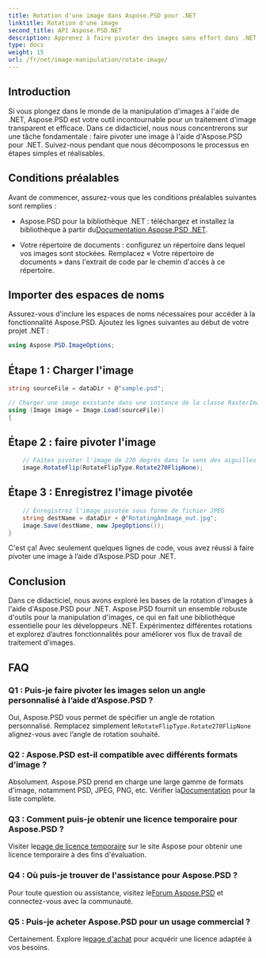 ```yaml
---
title: Rotation d'une image dans Aspose.PSD pour .NET
linktitle: Rotation d'une image
second_title: API Aspose.PSD.NET
description: Apprenez à faire pivoter des images sans effort dans .NET avec Aspose.PSD. Suivez notre tutoriel étape par étape.
type: docs
weight: 15
url: /fr/net/image-manipulation/rotate-image/
---
```

## Introduction

Si vous plongez dans le monde de la manipulation d'images à l'aide de .NET, Aspose.PSD est votre outil incontournable pour un traitement d'image transparent et efficace. Dans ce didacticiel, nous nous concentrerons sur une tâche fondamentale : faire pivoter une image à l'aide d'Aspose.PSD pour .NET. Suivez-nous pendant que nous décomposons le processus en étapes simples et réalisables.

## Conditions préalables

Avant de commencer, assurez-vous que les conditions préalables suivantes sont remplies :

-  Aspose.PSD pour la bibliothèque .NET : téléchargez et installez la bibliothèque à partir du[Documentation Aspose.PSD .NET](https://reference.aspose.com/psd/net/).

- Votre répertoire de documents : configurez un répertoire dans lequel vos images sont stockées. Remplacez « Votre répertoire de documents » dans l'extrait de code par le chemin d'accès à ce répertoire.

## Importer des espaces de noms

Assurez-vous d'inclure les espaces de noms nécessaires pour accéder à la fonctionnalité Aspose.PSD. Ajoutez les lignes suivantes au début de votre projet .NET :

```csharp
using Aspose.PSD.ImageOptions;
```

## Étape 1 : Charger l'image

```csharp
string sourceFile = dataDir + @"sample.psd";

// Charger une image existante dans une instance de la classe RasterImage
using (Image image = Image.Load(sourceFile))
{
```

## Étape 2 : faire pivoter l'image

```csharp
    // Faites pivoter l'image de 270 degrés dans le sens des aiguilles d'une montre
    image.RotateFlip(RotateFlipType.Rotate270FlipNone);
```

## Étape 3 : Enregistrez l'image pivotée

```csharp
    // Enregistrez l'image pivotée sous forme de fichier JPEG
    string destName = dataDir + @"RotatingAnImage_out.jpg";
    image.Save(destName, new JpegOptions());
}
```

C'est ça! Avec seulement quelques lignes de code, vous avez réussi à faire pivoter une image à l’aide d’Aspose.PSD pour .NET.

## Conclusion

Dans ce didacticiel, nous avons exploré les bases de la rotation d'images à l'aide d'Aspose.PSD pour .NET. Aspose.PSD fournit un ensemble robuste d'outils pour la manipulation d'images, ce qui en fait une bibliothèque essentielle pour les développeurs .NET. Expérimentez différentes rotations et explorez d’autres fonctionnalités pour améliorer vos flux de travail de traitement d’images.

## FAQ

### Q1 : Puis-je faire pivoter les images selon un angle personnalisé à l’aide d’Aspose.PSD ?

 Oui, Aspose.PSD vous permet de spécifier un angle de rotation personnalisé. Remplacez simplement le`RotateFlipType.Rotate270FlipNone` alignez-vous avec l’angle de rotation souhaité.

### Q2 : Aspose.PSD est-il compatible avec différents formats d’image ?

 Absolument. Aspose.PSD prend en charge une large gamme de formats d'image, notamment PSD, JPEG, PNG, etc. Vérifier la[Documentation](https://reference.aspose.com/psd/net/) pour la liste complète.

### Q3 : Comment puis-je obtenir une licence temporaire pour Aspose.PSD ?

 Visiter le[page de licence temporaire](https://purchase.aspose.com/temporary-license/) sur le site Aspose pour obtenir une licence temporaire à des fins d'évaluation.

### Q4 : Où puis-je trouver de l'assistance pour Aspose.PSD ?

 Pour toute question ou assistance, visitez le[Forum Aspose.PSD](https://forum.aspose.com/c/psd/34) et connectez-vous avec la communauté.

### Q5 : Puis-je acheter Aspose.PSD pour un usage commercial ?

 Certainement. Explore le[page d'achat](https://purchase.aspose.com/buy) pour acquérir une licence adaptée à vos besoins.